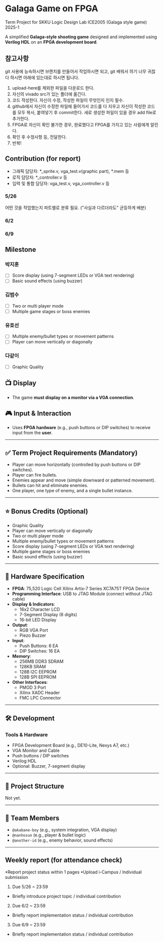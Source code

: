 # Galaga Game on FPGA
Term Project for SKKU Logic Design Lab ICE2005 (Galaga style game) 2025-1

A simplified **Galaga-style shooting game** designed and implemented using **Verilog HDL** on an **FPGA development board**.

## 참고사항
git 사용에 능숙하시면 브랜치를 만들어서 작업하시면 되고, git 배워서 하기 너무 귀찮다 하시면 아래에 있는대로 하시면 됩니다.
1. upload-here를 제외한 파일을 다운로드 한다.
2. 자신의 vivado src가 있는 폴더에 옮긴다.
3. 코드 작성한다. 자신이 수정, 작성한 파일이 무엇인지 인지 필수.
4. github에서 자신이 수정한 파일에 들어가서 코드를 다 지우고 자신이 작성한 코드를 모두 복사, 붙여넣기 후 commit한다. 새로 생성한 파일이 있을 경우 add file로 추가한다.
5. FPGA로 자신이 확인 불가한 경우, 완료했다고 FPGA를 가지고 있는 사람에게 알린다.
6. 확인 후 수정사항 등, 전달한다.
7. 반복!

## Contribution (for report)
- 그래픽 담당자: *_sprite.v, vga_test.v(graphic part), *.mem 등
- 로직 담당자: *_controller.v 등
- 입력 및 통합 담당자: vga_test.v, vga_controller.v 등

### 5/26
어떤 것을 작업했는지 파트별로 분류 필요. ("사실과 다르더라도" 균등하게 배분)
### 6/2
### 6/9

## Milestone
  ### 박지훈
 - [ ] Score display (using 7-segment LEDs or VGA text rendering)
 - [ ] Basic sound effects (using buzzer)

  ### 김범수
 - [ ] Two or multi player mode
 - [ ] Multiple game stages or boss enemies

  ### 유호선
 - [ ] Multiple enemy/bullet types or movement patterns
 - [ ] Player can move vertically or diagonally

  ### 다같이
 - [ ] Graphic Quality



## 📺 Display

- The game **must display on a monitor via a VGA connection**.

## 🎮 Input & Interaction

- Uses **FPGA hardware** (e.g., push buttons or DIP switches) to receive input from the **user**.

---

## ✅ Term Project Requirements (Mandatory)

- Player can move horizontally (controlled by push buttons or DIP switches).
- Player can fire bullets.
- Enemies appear and move (simple downward or patterned movement).
- Bullets can hit and eliminate enemies.
- One player, one type of enemy, and a single bullet instance.

---

## ⭐ Bonus Credits (Optional)

- Graphic Quality
- Player can move vertically or diagonally
- Two or multi player mode
- Multiple enemy/bullet types or movement patterns
- Score display (using 7-segment LEDs or VGA text rendering)
- Multiple game stages or boss enemies
- Basic sound effects (using buzzer)

---

## 🧰 Hardware Specification

- **FPGA**: 75,520 Logic Cell Xilinx Artix-7 Series XC7A75T FPGA Device
- **Programming Interface**: USB to JTAG Module (connect without JTAG cable)
- **Display & Indicators**:
  - 16x2 Character LCD
  - 7-Segment Display (8 digits)
  - 16-bit LED Display
- **Output**:
  - RGB VGA Port
  - Piezo Buzzer
- **Input**:
  - Push Buttons: 6 EA
  - DIP Switches: 16 EA
- **Memory**:
  - 256MB DDR3 SDRAM
  - 128KB SRAM
  - 128B I2C EEPROM
  - 128B SPI EEPROM
- **Other Interfaces**:
  - PMOD 3 Port
  - Xilinx XADC Header
  - FMC LPC Connector
 
---

## 🛠 Development

### Tools & Hardware
- FPGA Development Board (e.g., DE10-Lite, Nexys A7, etc.)
- VGA Monitor and Cable
- Push buttons / DIP switches
- Verilog HDL
- Optional: Buzzer, 7-segment display

---

## 📂 Project Structure
Not yet.


---

## 🤝 Team Members

- `@akabane-boy` (e.g., system integration, VGA display)
- `@nanhosun` (e.g., player & bullet logic)
- `@another-id` (e.g., enemy behavior, sound effects)


---
## Weekly report (for attendance check)
•Report project status within 1 pages 
•Upload i-Campus / Individual submission

1) Due 5/26 ~ 23:59
- Briefly introduce project topic / individual contribution
2) Due 6/2 ~ 23:59
- Briefly report implementation status / individual contribution
3) Due 6/9 ~ 23:59
- Briefly report implementation status / individual contribution
